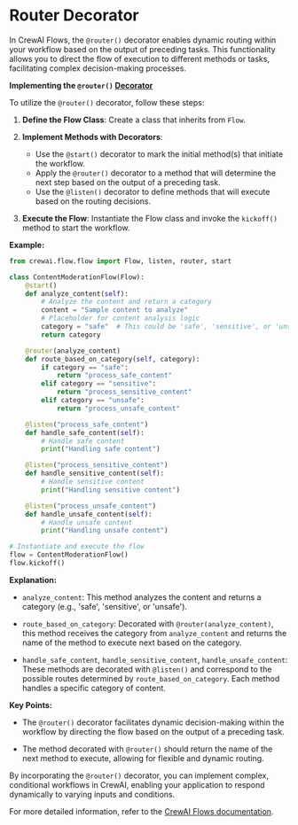 # Router Decorator

In CrewAI Flows, the `@router()` decorator enables dynamic routing within your workflow based on the output of preceding tasks. This functionality allows you to direct the flow of execution to different methods or tasks, facilitating complex decision-making processes.

**Implementing the `@router()` [Decorator](https://docs.crewai.com/concepts/flows#router)**

To utilize the `@router()` decorator, follow these steps:

1. **Define the Flow Class**: Create a class that inherits from `Flow`.

2. **Implement Methods with Decorators**:
   - Use the `@start()` decorator to mark the initial method(s) that initiate the workflow.
   - Apply the `@router()` decorator to a method that will determine the next step based on the output of a preceding task.
   - Use the `@listen()` decorator to define methods that will execute based on the routing decisions.

3. **Execute the Flow**: Instantiate the Flow class and invoke the `kickoff()` method to start the workflow.

**Example:**

```python
from crewai.flow.flow import Flow, listen, router, start

class ContentModerationFlow(Flow):
    @start()
    def analyze_content(self):
        # Analyze the content and return a category
        content = "Sample content to analyze"
        # Placeholder for content analysis logic
        category = "safe"  # This could be 'safe', 'sensitive', or 'unsafe'
        return category

    @router(analyze_content)
    def route_based_on_category(self, category):
        if category == "safe":
            return "process_safe_content"
        elif category == "sensitive":
            return "process_sensitive_content"
        elif category == "unsafe":
            return "process_unsafe_content"

    @listen("process_safe_content")
    def handle_safe_content(self):
        # Handle safe content
        print("Handling safe content")

    @listen("process_sensitive_content")
    def handle_sensitive_content(self):
        # Handle sensitive content
        print("Handling sensitive content")

    @listen("process_unsafe_content")
    def handle_unsafe_content(self):
        # Handle unsafe content
        print("Handling unsafe content")

# Instantiate and execute the flow
flow = ContentModerationFlow()
flow.kickoff()
```

**Explanation:**

- `analyze_content`: This method analyzes the content and returns a category (e.g., 'safe', 'sensitive', or 'unsafe').

- `route_based_on_category`: Decorated with `@router(analyze_content)`, this method receives the category from `analyze_content` and returns the name of the method to execute next based on the category.

- `handle_safe_content`, `handle_sensitive_content`, `handle_unsafe_content`: These methods are decorated with `@listen()` and correspond to the possible routes determined by `route_based_on_category`. Each method handles a specific category of content.

**Key Points:**

- The `@router()` decorator facilitates dynamic decision-making within the workflow by directing the flow based on the output of a preceding task.

- The method decorated with `@router()` should return the name of the next method to execute, allowing for flexible and dynamic routing.

By incorporating the `@router()` decorator, you can implement complex, conditional workflows in CrewAI, enabling your application to respond dynamically to varying inputs and conditions.

For more detailed information, refer to the [CrewAI Flows documentation](https://docs.crewai.com/concepts/flows). 